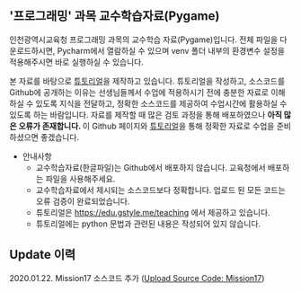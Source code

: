 ## '프로그래밍' 과목 교수학습자료(Pygame)

인천광역시교육청 프로그래밍 과목의 교수학습 자료(Pygame)입니다. 전체 파일을 다운로드하시면, Pycharm에서 열람하실 수 있으며 venv 폴더 내부의 환경변수 설정을 적용해주시면 바로 실행하실 수 있습니다.   

본 자료를 바탕으로 [튜토리얼](https://edu.gstyle.me/teaching)을 제작하고 있습니다. 튜토리얼을 작성하고, 소스코드를 Github에 공개하는 이유는 선생님들께서 수업에 적용하시기 전에 충분한 자료로 이해하실 수 있도록 지식을 전달하고, 정확한 소스코드를 제공하여 수업시간에 활용하실 수 있도록 하는 바람입니다. 자료를 제작할 때 많은 검토 과정을 통해 배포하였으나 <b> 아직 많은 오류가 존재합니다. </b> 이 Github 페이지와 [튜토리얼](https://edu.gstyle.me/teaching)을 통해 정확한 자료로 수업을 준비하셨으면 좋겠습니다.

* 안내사항
    - 교수학습자료(한글파일)는 Github에서 배포하지 않습니다. 교육청에서 배포하는 파일을 사용해주세요.
    - 교수학습자료에서 제시되는 소스코드보다 정확합니다. 업로드 된 모든 코드는 오류 검증이 완료되었습니다.
    - 튜토리얼은 <https://edu.gstyle.me/teaching> 에서 제공하고 있습니다.
    - 튜토리얼에는 python 문법과 관련된 내용은 작성되어 있지 않습니다. 


## Update 이력
2020.01.22. Mission17 소스코드 추가 ([Upload Source Code: Mission17](https://github.com/GobbieStyle/ice.programming.pygame/commit/175d57a965f110505cc08cb28973161ab70d6e13))
